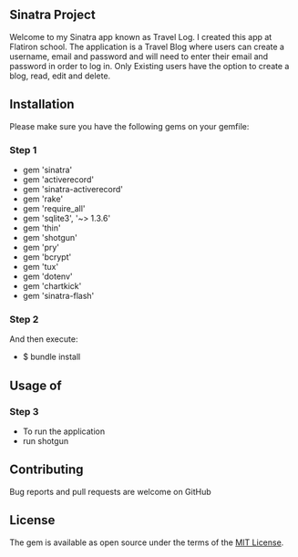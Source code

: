 ## Sinatra Project
Welcome to my Sinatra app known as Travel Log. I created this app at Flatiron school. The application is a Travel Blog where users can create a username, email and password and will need to enter their email and password in order to log in. Only Existing users have the option to create a blog, read, edit and delete. 

## Installation

Please make sure you have the following gems on your gemfile:

### Step 1
* gem 'sinatra'
* gem 'activerecord'
* gem 'sinatra-activerecord'
* gem 'rake'
* gem 'require_all'
* gem 'sqlite3', '~> 1.3.6'
* gem 'thin'
* gem 'shotgun'
* gem 'pry'
* gem 'bcrypt'
* gem 'tux'
* gem 'dotenv'
* gem 'chartkick'
* gem 'sinatra-flash'

### Step 2
And then execute:

* $ bundle install 

## Usage of 

### Step 3
* To run the application
* run shotgun 


## Contributing

Bug reports and pull requests are welcome on GitHub 

## License

The gem is available as open source under the terms of the [MIT License](https://opensource.org/licenses/MIT).

